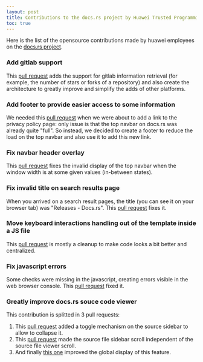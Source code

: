 ```yaml
---
layout: post
title: Contributions to the docs.rs project by Huawei Trusted Programming 
toc: true
---
```


Here is the list of the opensource contributions made by huawei employees on the [docs.rs project](https://github.com/rust-lang/docs.rs).

### Add gitlab support

This [pull request](https://github.com/rust-lang/docs.rs/pull/1249) adds the support for gitlab information retrieval (for example, the number of stars or forks of a repository) and also create the architecture to greatly improve and simplify the adds of other platforms.

### Add footer to provide easier access to some information

We needed this [pull request](https://github.com/rust-lang/docs.rs/pull/1367) when we were about to add a link to the privacy policy page: only issue is that the top navbar on docs.rs was already quite "full". So instead, we decided to create a footer to reduce the load on the top navbar and also use it to add this new link.

### Fix navbar header overlay

This [pull request](https://github.com/rust-lang/docs.rs/pull/1462) fixes the invalid display of the top navbar when the window width is at some given values (in-between states).

### Fix invalid title on search results page

When you arrived on a search result pages, the title (you can see it on your browser tab) was "Releases - Docs.rs". This [pull request](https://github.com/rust-lang/docs.rs/pull/1458) fixes it.

### Move keyboard interactions handling out of the template inside a JS file

This [pull request](https://github.com/rust-lang/docs.rs/pull/1448) is mostly a cleanup to make code looks a bit better and centralized.

### Fix javascript errors

Some checks were missing in the javascript, creating errors visible in the web browser console. This [pull request](https://github.com/rust-lang/docs.rs/pull/1447) fixed it.

### Greatly improve docs.rs souce code viewer

This contribution is splitted in 3 pull requests:

 1. This [pull request](https://github.com/rust-lang/docs.rs/pull/1464) added a toggle mechanism on the source sidebar to allow to collapse it.
 2. This [pull request](https://github.com/rust-lang/docs.rs/pull/1477) made the source file sidebar scroll independent of the source file viewer scroll.
 3. And finally [this one](https://github.com/rust-lang/docs.rs/pull/1493) improved the global display of this feature.
